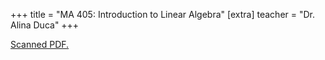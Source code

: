 +++
title = "MA 405: Introduction to Linear Algebra"
[extra]
teacher = "Dr. Alina Duca"
+++

[Scanned PDF.](ma405.pdf)
